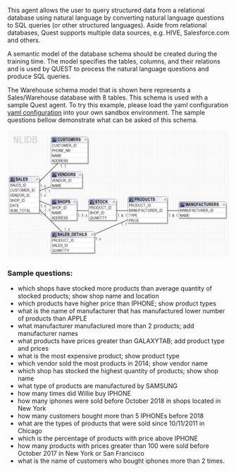 This agent allows the user to query structured data from a relational database using natural language by converting natural language questions to SQL queries (or other structured languages). Aside from relational databases, Quest supports multiple data sources, e.g. HIVE, Salesforce.com and others.

A semantic model of the database schema should be created during the training time. The model specifies the tables, columns, and their relations and is used by QUEST to process the natural language questions and produce SQL queries. 

The Warehouse schema model that is shown here represents a Sales/Warehouse database with 8 tables. This schema is used with a sample Quest agent. To try this example, please load the yaml configuration [yaml configuration](./Quest.yaml) into your own sandbox environment. The sample questions bellow demonstrate what can be asked of this schema.

 ![Warehouse schema](./images/warehouseSchema.png)

### Sample questions:  

* which  shops have stocked more  products than average quantity of stocked products; show shop name and location  
* which products have higher price than IPHONE; show product types  
* what is the name of manufacturer that has manufactured lower number of products than APPLE  
* what manufacturer manufactured more than 2 products; add manufacturer names  
* what products have prices greater than GALAXYTAB;  add product type and prices  
* what is the most expensive product; show product type  
* which vendor sold the most products in 2014; show vendor name  
* which shop has stocked the highest quantity of products; show shop name  
* what type of products are manufactured by SAMSUNG  
* how many times did Willie buy IPHONE  
* how many iphones were sold before October 2018 in shops located in New York  
* how many customers bought more than 5 IPHONEs before 2018  
* what are the types of products that were sold since 10/11/2011 in Chicago  
* which is the percentage of products with price above IPHONE  
* how many products with prices greater than 100 were sold before October 2017 in  New York or San Francisco  
* what is the name of customers who bought iphones more than 2 times.
